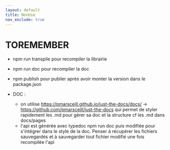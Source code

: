 ```yaml
---
layout: default
title: NonUse
nav_exclude: true
---
```


# TOREMEMBER

- npm run transpile pour recompiler la librairie
- npm run doc pour recompiler la doc
- npm publish pour publier après avoir monter la version dans le package.json

- DOC :
  - on utilise https://pmarsceill.github.io/just-the-docs/docs/ -> https://github.com/pmarsceill/just-the-docs qui permet de  styler rapidement les .md pour gérer sa doc et la structure cf les .md dans docs/pages
  - l'api est générée avec typedoc npm run doc puis modifiée pour s'intégrer dans le style de la doc. Penser à récupérer les fichiers sauvegardés et à sauvegarder tout fichier modifié une fois recompilée l'api